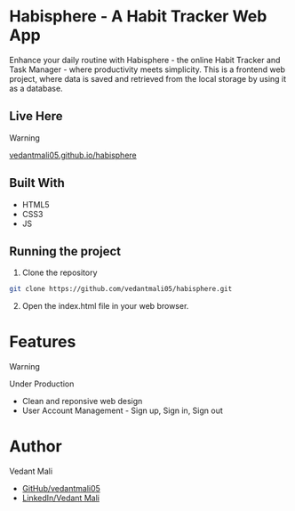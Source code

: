 # Habisphere - A Habit Tracker Web App
Enhance your daily routine with Habisphere - the online Habit Tracker and Task Manager - where productivity meets simplicity. This is a frontend web project, where data is saved and retrieved from the local storage by using it as a database.

## Live Here
> [!WARNING]
> [vedantmali05.github.io/habisphere](https://vedantmali05.github.io/habisphere/)

## Built With
- HTML5
- CSS3
- JS

## Running the project
1. Clone the repository
``` bash
git clone https://github.com/vedantmali05/habisphere.git
```

2. Open the index.html file in your web browser.

# Features 
> [!WARNING]
> Under Production
- Clean and reponsive web design
- User Account Management - Sign up, Sign in, Sign out

# Author
Vedant Mali
- [GitHub/vedantmali05](https://github.com/vedantmali05)
- [LinkedIn/Vedant Mali](https://www.linkedin.com/in/vedant-mali-675038267/)
